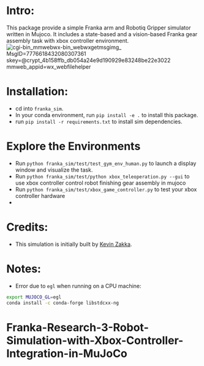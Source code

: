 # Intro:
This package provide a simple Franka arm and Robotiq Gripper simulator written in Mujoco.
It includes a state-based and a vision-based Franka gear assembly task with xbox controller environment.
![_cgi-bin_mmwebwx-bin_webwxgetmsgimg__ MsgID=7776618432080307361 skey=@crypt_4b158ffb_db054a24e9d190929e83248be22e3022 mmweb_appid=wx_webfilehelper](https://github.com/user-attachments/assets/58a1e9aa-0d5a-4ebf-b07c-4a41940b97a3)


# Installation:
- cd into `franka_sim`.
- In your conda environment, run `pip install -e .` to install this package.
- run `pip install -r requirements.txt` to install sim dependencies.

# Explore the Environments
- Run `python franka_sim/test/test_gym_env_human.py` to launch a display window and visualize the task.
- Run `python franka_sim/test/python xbox_teleoperation.py --gui` to use xbox controller control robot finishing gear assembly in mujoco
- Run `python franka_sim/test/xbox_game_controller.py` to test your xbox controller hardware
- 
# Credits:
- This simulation is initially built by [Kevin Zakka](https://kzakka.com/).


# Notes:
- Error due to `egl` when running on a CPU machine:
```bash
export MUJOCO_GL=egl
conda install -c conda-forge libstdcxx-ng
```
# Franka-Research-3-Robot-Simulation-with-Xbox-Controller-Integration-in-MuJoCo
